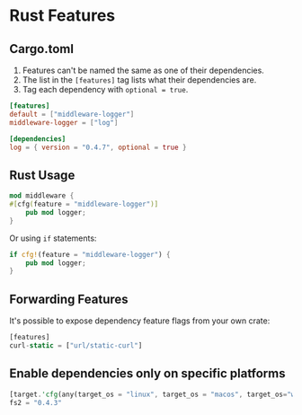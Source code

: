 # Rust Features

## Cargo.toml
1. Features can't be named the same as one of their dependencies.
2. The list in the `[features]` tag lists what their dependencies are.
3. Tag each dependency with `optional = true`.

```toml
[features]
default = ["middleware-logger"]
middleware-logger = ["log"]

[dependencies]
log = { version = "0.4.7", optional = true }
```

## Rust Usage
```rust
mod middleware {
#[cfg(feature = "middleware-logger")]
    pub mod logger;
}
```

Or using `if` statements:
```rust
if cfg!(feature = "middleware-logger") {
    pub mod logger;
}
```

## Forwarding Features
It's possible to expose dependency feature flags from your own crate:
```rust
[features]
curl-static = ["url/static-curl"]
```

## Enable dependencies only on specific platforms
```rust
[target.'cfg(any(target_os = "linux", target_os = "macos", target_os="windows"))'.dependencies]
fs2 = "0.4.3"
```
